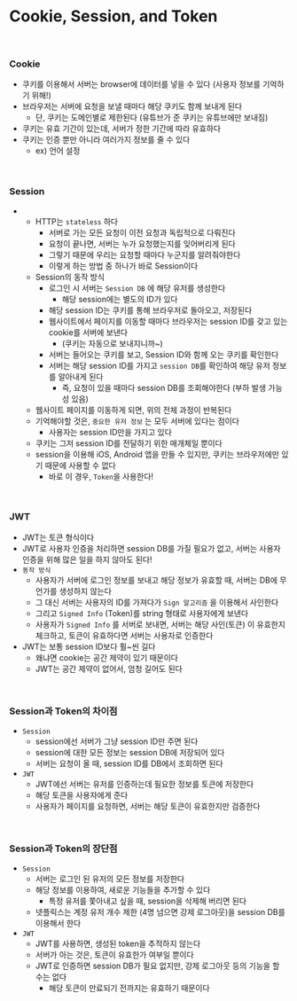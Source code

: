 # Cookie, Session, and Token

<br>

### Cookie

- 쿠키를 이용해서 서버는 browser에 데이터를 넣을 수 있다 (사용자 정보를 기억하기 위해!)
- 브라우저는 서버에 요청을 보낼 때마다 해당 쿠키도 함께 보내게 된다
  - 단, 쿠키는 도메인별로 제한된다 (유튜브가 준 쿠키는 유튜브에만 보내짐)
- 쿠키는 유효 기간이 있는데, 서버가 정한 기간에 따라 유효하다
- 쿠키는 인증 뿐만 아니라 여러가지 정보를 줄 수 있다
  - ex) 언어 설정

<br>

### Session

-
  - HTTP는 `stateless` 하다
    - 서버로 가는 모든 요청이 이전 요청과 독립적으로 다뤄진다
    - 요청이 끝나면, 서버는 누가 요청했는지를 잊어버리게 된다
    - 그렇기 때문에 우리는 요청할 때마다 누군지를 알려줘야한다
    - 이렇게 하는 방법 중 하나가 바로 Session이다
  - Session의 동작 방식
    - 로그인 시 서버는 `Session DB` 에 해당 유저를 생성한다
      - 해당 session에는 별도의 ID가 있다
    - 해당 session ID는 쿠키를 통해 브라우저로 돌아오고, 저장된다
    - 웹사이트에서 페이지를 이동할 때마다 브라우저는 session ID를 갖고 있는 cookie를 서버에 보낸다
      - (쿠키는 자동으로 보내지니까~)
    - 서버는 들어오는 쿠키를 보고, Session ID와 함께 오는 쿠키를 확인한다
    - 서버는 해당 session ID를 가지고 `session DB`를 확인하여 해당 유저 정보를 알아내게 된다
      - 즉, 요청이 있을 때마다 session DB를 조회해야한다 (부하 발생 가능성 있음)
  - 웹사이트 페이지를 이동하게 되면, 위의 전체 과정이 반복된다
  - 기억해야할 것은, `중요한 유저 정보`  는 모두 서버에 있다는 점이다
    - 사용자는 session ID만을 가지고 있다
  - 쿠키는 그저 session ID를 전달하기 위한 매개체일 뿐이다
  - session을 이용해 iOS, Android 앱을 만들 수 있지만, 쿠키는 브라우저에만 있기 때문에 사용할 수 없다
    - 바로 이 경우, `Token`을 사용한다!
  
<br>

### JWT

- JWT는 토큰 형식이다
- JWT로 사용자 인증을 처리하면 session DB를 가질 필요가 없고, 서버는 사용자 인증을 위해 많은 일을 하지 않아도 된다!
- `동작 방식`
  - 사용자가 서버에 로그인 정보를 보내고 해당 정보가 유효할 때, 서버는 DB에 무언가를 생성하지 않는다
  - 그 대신 서버는 사용자의 ID를 가져다가 `Sign 알고리즘` 을 이용해서 사인한다
  - 그리고 `Signed Info` (Token)를 string 형태로 사용자에게 보낸다
  - 사용자가 `Signed Info` 를 서버로 보내면, 서버는 해당 사인(토큰) 이 유효한지 체크하고, 토큰이 유효하다면 서버는 사용자로 인증한다
- JWT는 보통 session ID보다 훨~씬 길다
  - 왜냐면 cookie는 공간 제약이 있기 때문이다
  - JWT는 공간 제약이 없어서, 엄청 길어도 된다

<br>

### Session과 Token의 차이점

- `Session`
  - session에선 서버가 그냥 session ID만 주면 된다
  - session에 대한 모든 정보는 session DB에 저장되어 있다
  - 서버는 요청이 올 때, session ID를 DB에서 조회하면 된다
- `JWT`
  - JWT에선 서버는 유저를 인증하는데 필요한 정보를 토큰에 저장한다
  - 해당 토큰을 사용자에게 준다
  - 사용자가 페이지를 요청하면, 서버는 해당 토큰이 유효한지만 검증한다

<br>

### Session과 Token의 장단점

- `Session`
  - 서버는 로그인 된 유저의 모든 정보를 저장한다
  - 해당 정보를 이용하여, 새로운 기능들을 추가할 수 있다
    - 특정 유저를 쫓아내고 싶을 때, session을 삭제해 버리면 된다
  - 넷플릭스는 계정 유저 개수 제한 (4명 넘으면 강제 로그아웃)을 session DB를 이용해서 한다
- `JWT`
  - JWT를 사용하면, 생성된 token을 추적하지 않는다
  - 서버가 아는 것은, 토큰이 유효한가 여부일 뿐이다
  - JWT로 인증하면 session DB가 필요 없지만, 강제 로그아웃 등의 기능을 할 수는 없다
    - 해당 토큰이 만료되기 전까지는 유효하기 때문이다
